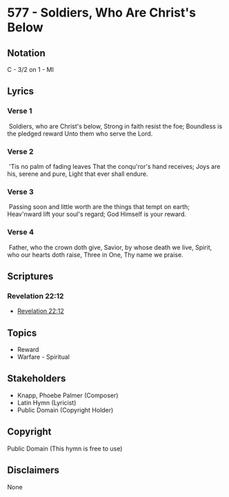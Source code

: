 # 577 - Soldiers, Who Are Christ's Below

## Notation

C - 3/2 on 1 - MI

## Lyrics

### Verse 1

 Soldiers, who are Christ's below, Strong in faith resist the foe; Boundless is the pledged reward Unto them who serve the Lord. 

### Verse 2

 'Tis no palm of fading leaves That the conqu'ror's hand receives; Joys are his, serene and pure, Light that ever shall endure.

### Verse 3

 Passing soon and little worth are the things that tempt on earth; Heav'nward lift your soul's regard; God Himself is your reward.

### Verse 4

 Father, who the crown doth give, Savior, by whose death we live, Spirit, who our hearts doth raise, Three in One, Thy name we praise. 


## Scriptures

### Revelation 22:12

- [Revelation 22:12](https://www.biblegateway.com/passage/?search=Revelation%2022%3A12)


## Topics

- Reward
- Warfare - Spiritual

## Stakeholders

- Knapp, Phoebe Palmer (Composer)
- Latin Hymn (Lyricist)
- Public Domain (Copyright Holder)

## Copyright

Public Domain
(This hymn is free to use)

## Disclaimers

None

